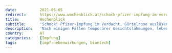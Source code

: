 ```yaml
---
date:          2021-05-05
redirect:      https://www.wochenblick.at/schock-pfizer-impfung-im-verdacht-guertelrose-ausloesen-zu-koennen/
title:         Wochenblick
subtitle:      'Schock: Pfizer-Impfung im Verdacht, Gürtelrose auslösen zu können'
description:   'Nach einigen Fällen temporärer Gesichtslähmungen, lebensgefährlicher Impf-Thrombosen und Embolien werden nun erste Gürtelrose-Fälle bekannt. '
country:       AT
categories:    [Impfung]
tags:          [impf-nebenwirkungen, biontech]
---
```

